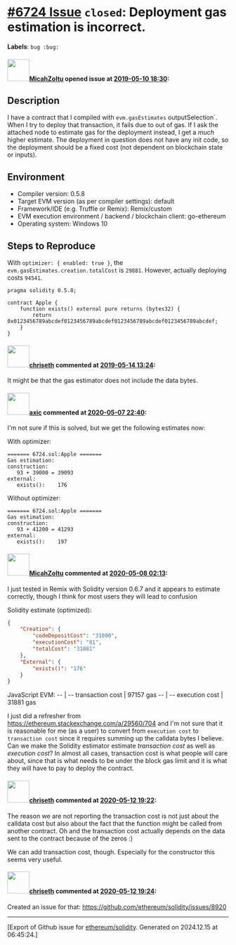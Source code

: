 # [\#6724 Issue](https://github.com/ethereum/solidity/issues/6724) `closed`: Deployment gas estimation is incorrect.
**Labels**: `bug :bug:`


#### <img src="https://avatars.githubusercontent.com/u/886059?u=f80950ad1ba7341d064a5ccdf8eb5506c2ca96e8&v=4" width="50">[MicahZoltu](https://github.com/MicahZoltu) opened issue at [2019-05-10 18:30](https://github.com/ethereum/solidity/issues/6724):

## Description
I have a contract that I compiled with `evm.gasEstimates` outputSelection`.  When I try to deploy that transaction, it fails due to out of gas.  If I ask the attached node to estimate gas for the deployment instead, I get a _much_ higher estimate.  The deployment in question does not have any init code, so the deployment should be a fixed cost (not dependent on blockchain state or inputs).

## Environment

- Compiler version: 0.5.8
- Target EVM version (as per compiler settings): default
- Framework/IDE (e.g. Truffle or Remix): Remix/custom
- EVM execution environment / backend / blockchain client: go-ethereum
- Operating system: Windows 10

## Steps to Reproduce
With `optimizer: { enabled: true }`, the `evm.gasEstimates.creation.totalCost` is `29881`.  However, actually deploying costs `94541`.

```solidity
pragma solidity 0.5.8;

contract Apple {
	function exists() external pure returns (bytes32) {
		return 0x0123456789abcdef0123456789abcdef0123456789abcdef0123456789abcdef;
	}
}
```

#### <img src="https://avatars.githubusercontent.com/u/9073706?v=4" width="50">[chriseth](https://github.com/chriseth) commented at [2019-05-14 13:24](https://github.com/ethereum/solidity/issues/6724#issuecomment-492235719):

It might be that the gas estimator does not include the data bytes.

#### <img src="https://avatars.githubusercontent.com/u/20340?v=4" width="50">[axic](https://github.com/axic) commented at [2020-05-07 22:40](https://github.com/ethereum/solidity/issues/6724#issuecomment-625532913):

I'm not sure if this is solved, but we get the following estimates now:

With optimizer:
```
======= 6724.sol:Apple =======
Gas estimation:
construction:
   93 + 39000 = 39093
external:
   exists():    176
```

Without optimizer:
```
======= 6724.sol:Apple =======
Gas estimation:
construction:
   93 + 41200 = 41293
external:
   exists():    197
```

#### <img src="https://avatars.githubusercontent.com/u/886059?u=f80950ad1ba7341d064a5ccdf8eb5506c2ca96e8&v=4" width="50">[MicahZoltu](https://github.com/MicahZoltu) commented at [2020-05-08 02:13](https://github.com/ethereum/solidity/issues/6724#issuecomment-625590221):

I just tested in Remix with Solidity version 0.6.7 and it appears to estimate correctly, though I think for most users they will lead to confusion

Solidity estimate (optimized):
```json
{
	"Creation": {
		"codeDepositCost": "31800",
		"executionCost": "81",
		"totalCost": "31881"
	},
	"External": {
		"exists()": "176"
	}
}
```
JavaScript EVM:
-- | --
transaction cost | 97157 gas
-- | --
execution cost | 31881 gas

I just did a refresher from https://ethereum.stackexchange.com/a/29560/704 and I'm not sure that it is reasonable for me (as a user) to convert from `execution cost` to `transaction cost` since it requires summing up the calldata bytes I believe.  Can we make the Solidity estimator estimate *transaction cost* as well as *execution cost*?  In almost all cases, transaction cost is what people will care about, since that is what needs to be under the block gas limit and it is what they will have to pay to deploy the contract.

#### <img src="https://avatars.githubusercontent.com/u/9073706?v=4" width="50">[chriseth](https://github.com/chriseth) commented at [2020-05-12 19:22](https://github.com/ethereum/solidity/issues/6724#issuecomment-627542993):

The reason we are not reporting the transaction cost is not just about the calldata cost but also about the fact that the function might be called from another contract. Oh and the transaction cost actually depends on the data sent to the contract because of the zeros :)

We can add transaction cost, though. Especially for the constructor this seems very useful.

#### <img src="https://avatars.githubusercontent.com/u/9073706?v=4" width="50">[chriseth](https://github.com/chriseth) commented at [2020-05-12 19:24](https://github.com/ethereum/solidity/issues/6724#issuecomment-627543916):

Created an issue for that: https://github.com/ethereum/solidity/issues/8920


-------------------------------------------------------------------------------



[Export of Github issue for [ethereum/solidity](https://github.com/ethereum/solidity). Generated on 2024.12.15 at 06:45:24.]
